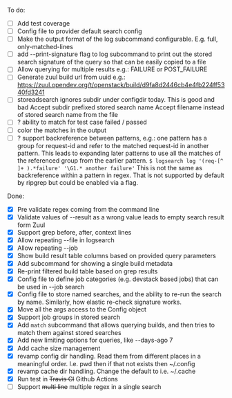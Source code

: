 To do:
- [ ] Add test coverage
- [ ] Config file to provider default search config
- [ ] Make the output format of the log subcommand configurable. E.g. full,
  only-matched-lines
- [ ] add --print-signature flag to log subcommand to print out the stored
      search signature of the query so that can be easily copied to a file
- [ ] Allow querying for multiple results e.g.: FAILURE or POST_FAILURE
- [ ] Generate zuul build url from uuid e.g.: https://zuul.opendev.org/t/openstack/build/d9fa8d2446cb4e4fb224ff5340fd3241
- [ ] storeadsearch ignores subdir under configdir today. This is good and bad
      Accept subdir prefixed stored search name
      Accept filename instead of stored search name from the file
- [ ] ? ability to match for test case failed / passed
- [ ] color the matches in the output
- [ ] ? support backreference between patterns, e.g.: one pattern has a group
      for request-id and refer to the matched request-id in another pattern.
      This leads to expanding later patterns to use all the matches of the
      referenced group from the earlier pattern.
      ```$ logsearch log '(req-[^ ]+ ).*failure' '\G1.* another failure'```
      This is not the same as backreference within a pattern in regex. That
      is not supported by default by ripgrep but could be enabled via a flag.

Done:
- [x] Pre validate regex coming from the command line
- [x] Validate values of --result as a wrong value leads to empty search
  result form Zuul
- [x] Support grep before, after, context lines
- [x] Allow repeating --file in logsearch
- [x] Allow repeating --job
- [x] Show build result table columns based on provided query parameters
- [x] Add subcommand for showing a single build metadata
- [x] Re-print filtered build table based on grep results
- [x] Config file to define job categories (e.g. devstack based jobs) that can
  be used in --job search
- [x] Config file to store named searches, and the ability to re-run the search
  by name. Similarly, how elastic re-check signature works.
- [x] Move all the args access to the Config object
- [x] Support job groups in stored search
- [x] Add ``match`` subcommand that allows querying builds, and then tries to
  match them against stored searches
- [x] Add new limiting options for queries, like --days-ago 7
- [x] Add cache size management
- [x] revamp config dir handling. Read them from different places in a
      meaningful order. I.e. pwd then if that not exists then ~/.config
- [x] revamp cache dir handling. Change the default to i.e. ~/.cache
- [x] Run test in ~~Travis CI~~ Github Actions
- [ ] Support ~~multi line~~ multiple regex in a single search
